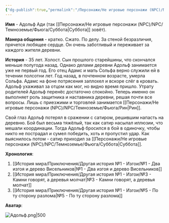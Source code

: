 ```yaml
---
{"dg-publish":true,"permalink":"/Персонажи/Не игровые персонажи (NPC)/NPC/Темноземье/Фьюга/Адольф/","noteIcon":"","created":"2025-09-16T10:06:35.127+03:00","updated":"2025-09-16T13:37:26.756+03:00"}
---
```


**Имя** - Адольф Ади (так [[Персонажи/Не игровые персонажи (NPC)/NPC/Темноземье/Фьюга/Суббота\|Суббота]] зовёт). 

**Манера общения** - кратко. Сжато. По делу. За стеной безразличия, прячется любящее сердце. Он очень заботливый и переживает за каждого жителя деревни. 

**История** - 35 лет. Холост. Сын прошлого старейшины, что скончался меньше полугода назад. Однако делами деревни Адольф занимается уже не первый год. Его отец Адамс и мать Сольфа верно служили ей в течении полсотни лет. Год назад, в почтенном возрасте, умерла Сольфа. Адамс на фоне потрясения заплохел и вскоре слёг в кровать. Адольф ухаживал за отцом как мог, но видно время пришло. Утрату родителей Адольф перенёс достаточно спокойно. Теперь именно он выполняет роль защитника и наставника деревни, решая почти все вопросы. Лишь с приезжими и торговлей занимается [[Персонажи/Не игровые персонажи (NPC)/NPC/Темноземье/Фьюга/Рин\|Рин]]. 

Свой глаз Адольф потерял в сражении с сатиром, решившим напасть на деревню. Бой был весьма тяжёлый, так как сатир насылал иллюзии, что мешали координации. Тогда Адольф бросился в бой в одиночку, чтобы никто не пострадал и сумел победить, хоть и пропустил удар. Как выяснилось потом - сатир приходил за [[Персонажи/Не игровые персонажи (NPC)/NPC/Темноземье/Фьюга/Суббота\|Суббота]]. 

**Хронология**:
1. [[История мира/Приключения/Другая история №1 - Изгои/№1 - Два изгоя и дерево Висельников\|№1 - Два изгоя и дерево Висельников]]
2. [[История мира/Приключения/Другая история №1 - Изгои/№3 - Камни говорят, а деревья молчат\|№3 - Камни говорят, а деревья молчат]]
3. [[История мира/Приключения/Другая история №1 - Изгои/№5 - По ту сторону разлома\|№5 - По ту сторону разлома]]


**Аватар**:

![Адольф.png|500](/img/user/system/img/NPC/%D0%A2%D0%B5%D0%BC%D0%BD%D0%BE%D0%B7%D0%B5%D0%BC%D1%8C%D0%B5/%D0%A2%D0%B5%D0%BC%D0%BD%D0%BE%D0%BB%D0%B5%D1%81%D1%8C%D0%B5/%D0%90%D0%B4%D0%BE%D0%BB%D1%8C%D1%84.png)